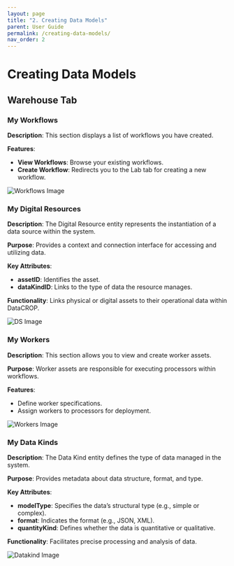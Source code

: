 ```yaml
---
layout: page
title: "2. Creating Data Models"
parent: User Guide
permalink: /creating-data-models/
nav_order: 2
---
```


# Creating Data Models

## Warehouse Tab

### My Workflows

**Description**: This section displays a list of workflows you have created.

**Features**:
- **View Workflows**: Browse your existing workflows.
- **Create Workflow**: Redirects you to the Lab tab for creating a new workflow.

![Workflows Image](workflows.png)

### My Digital Resources

**Description**: The Digital Resource entity represents the instantiation of a data source within the system.

**Purpose**: Provides a context and connection interface for accessing and utilizing data.

**Key Attributes**:
- **assetID**: Identifies the asset.
- **dataKindID**: Links to the type of data the resource manages.

**Functionality**: Links physical or digital assets to their operational data within DataCROP.

![DS Image](ds.png)

### My Workers

**Description**: This section allows you to view and create worker assets.

**Purpose**: Worker assets are responsible for executing processors within workflows.

**Features**:
- Define worker specifications.
- Assign workers to processors for deployment.

![Workers Image](workers.png)

### My Data Kinds

**Description**: The Data Kind entity defines the type of data managed in the system.

**Purpose**: Provides metadata about data structure, format, and type.

**Key Attributes**:
- **modelType**: Specifies the data’s structural type (e.g., simple or complex).
- **format**: Indicates the format (e.g., JSON, XML).
- **quantityKind**: Defines whether the data is quantitative or qualitative.

**Functionality**: Facilitates precise processing and analysis of data.

![Datakind Image](datakind.png)